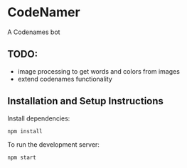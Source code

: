 # CodeNamer
A Codenames bot

## TODO:
- image processing to get words and colors from images
- extend codenames functionality


## Installation and Setup Instructions

Install dependencies:
```
npm install
```

To run the development server:
```
npm start
```
